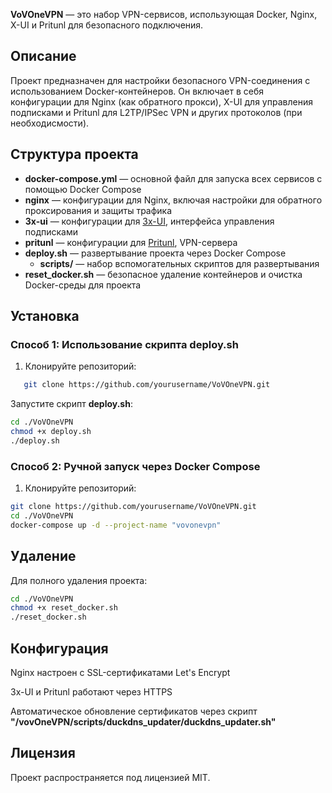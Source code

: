 **VoVOneVPN** — это набор VPN-сервисов, использующая Docker, Nginx, X-UI и Pritunl для безопасного подключения.

## Описание

Проект предназначен для настройки безопасного VPN-соединения с использованием Docker-контейнеров. Он включает в себя конфигурации для Nginx (как обратного прокси), X-UI для управления подписками и Pritunl для L2TP/IPSec VPN и других протоколов (при необходисмости).

## Структура проекта

* **docker-compose.yml** — основной файл для запуска всех сервисов с помощью Docker Compose
* **nginx** — конфигурации для Nginx, включая настройки для обратного проксирования и защиты трафика
* **3x-ui** — конфигурации для [3x-UI](https://github.com/MHSanaEi/3x-ui), интерфейса управления подписками
* **pritunl** — конфигурации для [Pritunl](https://github.com/pritunl/pritunl), VPN-сервера
* **deploy.sh** — развертывание проекта через Docker Compose
    - **scripts/** — набор вспомогательных скриптов для развертывания
* **reset_docker.sh** — безопасное удаление контейнеров и очистка Docker-среды для проекта

## Установка

### Способ 1: Использование скрипта deploy.sh

1. Клонируйте репозиторий:
   
```bash
   git clone https://github.com/yourusername/VoVOneVPN.git
```
Запустите скрипт **deploy.sh**:

```bash
cd ./VoVOneVPN
chmod +x deploy.sh
./deploy.sh
```
### Способ 2: Ручной запуск через Docker Compose
1. Клонируйте репозиторий:

```bash
git clone https://github.com/yourusername/VoVOneVPN.git
cd ./VoVOneVPN
docker-compose up -d --project-name "vovonevpn"
```

## Удаление
Для полного удаления проекта:

```bash
cd ./VoVOneVPN
chmod +x reset_docker.sh
./reset_docker.sh
```

## Конфигурация
Nginx настроен с SSL-сертификатами Let's Encrypt

3x-UI и Pritunl работают через HTTPS

Автоматическое обновление сертификатов через скрипт **"/vovOneVPN/scripts/duckdns_updater/duckdns_updater.sh"**

## Лицензия
Проект распространяется под лицензией MIT.
